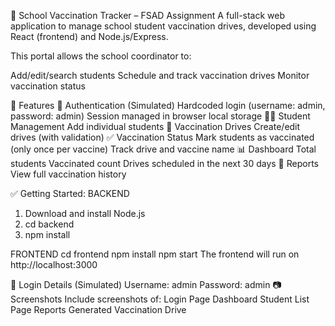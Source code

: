 📘 School Vaccination Tracker – FSAD Assignment
A full-stack web application to manage school student vaccination drives, developed using React (frontend) and Node.js/Express.

This portal allows the school coordinator to:

Add/edit/search students
Schedule and track vaccination drives
Monitor vaccination status

🚀 Features
🔐 Authentication (Simulated)
Hardcoded login (username: admin, password: admin)
Session managed in browser local storage
👩‍🎓 Student Management
Add individual students
💉 Vaccination Drives
Create/edit drives (with validation)
✅ Vaccination Status
Mark students as vaccinated (only once per vaccine)
Track drive and vaccine name
📊 Dashboard
Total students
Vaccinated count
Drives scheduled in the next 30 days
📄 Reports
View full vaccination history

✅ Getting Started:
BACKEND
1.	Download and install Node.js
2.	cd backend
3.	npm install

FRONTEND
cd frontend
npm install
npm start 
The frontend will run on http://localhost:3000

👤 Login Details (Simulated)
Username: admin
Password: admin
📷 Screenshots
Include screenshots of:
Login Page
Dashboard
Student List Page
Reports Generated
Vaccination Drive
